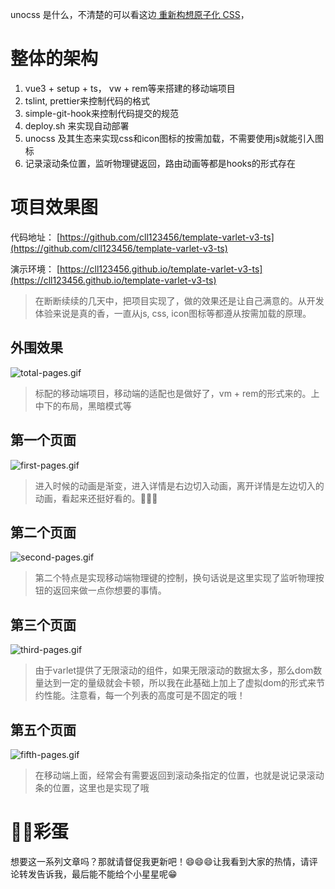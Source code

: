 
unocss 是什么，不清楚的可以看这边[ 重新构想原子化 CSS](https://antfu.me/posts/reimagine-atomic-css-zh)，

# 整体的架构
1. vue3 + setup + ts， vw + rem等来搭建的移动端项目
2. tslint, prettier来控制代码的格式
3. simple-git-hook来控制代码提交的规范
4. deploy.sh 来实现自动部署
5. unocss 及其生态来实现css和icon图标的按需加载，不需要使用js就能引入图标
6. 记录滚动条位置，监听物理键返回，路由动画等都是hooks的形式存在

# 项目效果图
代码地址： [https://github.com/cll123456/template-varlet-v3-ts](https://github.com/cll123456/template-varlet-v3-ts)

演示环境： [https://cll123456.github.io/template-varlet-v3-ts](https://cll123456.github.io/template-varlet-v3-ts)

> 在断断续续的几天中，把项目实现了，做的效果还是让自己满意的。从开发体验来说是真的香，一直从js, css, icon图标等都遵从按需加载的原理。
## 外围效果

![total-pages.gif](https://img-blog.csdnimg.cn/img_convert/f3e3fbf948c22405c2b9eef91a2abedf.gif)

> 标配的移动端项目，移动端的适配也是做好了，vm + rem的形式来的。上中下的布局，黑暗模式等
## 第一个页面


![first-pages.gif](https://img-blog.csdnimg.cn/img_convert/24ea4ff185a73d5f11e0b55e73a22705.gif)
> 进入时候的动画是渐变，进入详情是右边切入动画，离开详情是左边切入的动画，看起来还挺好看的。🎈🎈🎈
## 第二个页面

![second-pages.gif](https://img-blog.csdnimg.cn/img_convert/b87b7de1aec89df5fdf1c599000c9456.gif)
> 第二个特点是实现移动端物理键的控制，换句话说是这里实现了监听物理按钮的返回来做一点你想要的事情。

## 第三个页面

![third-pages.gif](https://img-blog.csdnimg.cn/img_convert/24559109d3dd25cd7298f4e85276e385.gif)

> 由于varlet提供了无限滚动的组件，如果无限滚动的数据太多，那么dom数量达到一定的量级就会卡顿，所以我在此基础上加上了虚拟dom的形式来节约性能。注意看，每一个列表的高度可是不固定的哦！

## 第五个页面

![fifth-pages.gif](https://img-blog.csdnimg.cn/img_convert/4391ff754df71f2c96be9d14299445e5.gif)
> 在移动端上面，经常会有需要返回到滚动条指定的位置，也就是说记录滚动条的位置，这里也是实现了哦


# 🎈🎈彩蛋
想要这一系列文章吗？那就请督促我更新吧！😄😄😄让我看到大家的热情，请评论转发告诉我，最后能不能给个小星星呢😁
